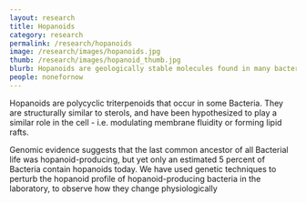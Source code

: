 ```yaml
---
layout: research
title: Hopanoids
category: research
permalink: /research/hopanoids
image: /research/images/hopanoids.jpg
thumb: /research/images/hopanoid_thumb.jpg
blurb: Hopanoids are geologically stable molecules found in many bacteria
people: nonefornow
---
```


Hopanoids are polycyclic triterpenoids that occur in some Bacteria. They are structurally similar to sterols, and have been hypothesized to play a similar role in the cell - i.e. modulating membrane fluidity or forming lipid rafts. 

Genomic evidence suggests that the last common ancestor of all Bacterial life was hopanoid-producing, but yet only an estimated 5 percent of Bacteria contain hopanoids today. We have used genetic techniques to perturb the hopanoid profile of hopanoid-producing bacteria in the laboratory, to observe how they change physiologically 